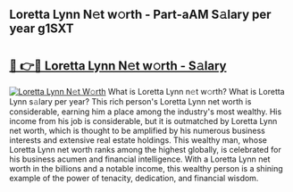 ## Loretta Lynn N𝚎t w𝚘rth - Part-aAM S𝚊lary per year g1SXT

# <h2><a href="http://gc2lej.nevu.top/?p=Loretta+Lynn">🔗 👉🔴 Loretta Lynn N𝚎t w𝚘rth - S𝚊lary</a></h2>

[![Loretta Lynn N𝚎t W𝚘rth](https://i.imgur.com/Oavwk0R.jpeg)](http://gc2lej.nevu.top/?p=Loretta+Lynn)
What is Loretta Lynn n𝚎t w𝚘rth? What is Loretta Lynn s𝚊lary per year?
This rich person's Loretta Lynn net worth is considerable, earning him a place among the industry's most wealthy. His income from his job is considerable, but it is outmatched by Loretta Lynn net worth, which is thought to be amplified by his numerous business interests and extensive real estate holdings. This wealthy man, whose Loretta Lynn net worth ranks among the highest globally, is celebrated for his business acumen and financial intelligence. With a Loretta Lynn net worth in the billions and a notable income, this wealthy person is a shining example of the power of tenacity, dedication, and financial wisdom.
